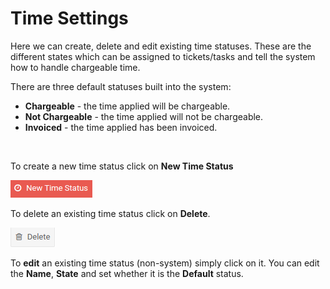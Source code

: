 # Time Settings

Here we can create, delete and edit existing time statuses. These are the different states which can be assigned to tickets/tasks and tell the system how to handle chargeable time. 

There are three default statuses built into the system:

* **Chargeable** - the time applied will be chargeable.
* **Not Chargeable** - the time applied will not be chargeable.
* **Invoiced** - the time applied has been invoiced.

&nbsp;

To create a new time status click on **New Time Status**

![time01](/images/settings/time01.png "New Time Status Button")

To delete an existing time status click on **Delete**.

![time02](/images/labels/labels06.png)

To **edit** an existing time status (non-system) simply click on it. You can edit the **Name**, **State** and set whether it is the **Default** status.

&nbsp;